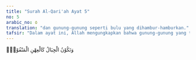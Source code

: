 ```yaml
---
title: "Surah Al-Qari'ah Ayat 5"
no: 5
arabic_no: ٥
translation: "dan gunung-gunung seperti bulu yang dihambur-hamburkan."
tafsir: "Dalam ayat ini, Allah mengungkapkan bahwa gunung-gunung yang telah hancur itu beterbangan dari tempatnya seperti bulu halus yang diterbangkan angin. Lalu bagaimanakah keadaan manusia yang mempunyai tubuh yang lemah itu bila mengalami al-qari'ah itu.\n\nBanyak terdapat dalam Al-Qur'an ayat-ayat tentang keadaan gunung-gunung pada hari Kiamat, di antaranya Allah berfirman:\n\nDan engkau akan melihat gunung-gunung, yang engkau kira tetap di tempatnya, padahal ia berjalan (seperti) awan berjalan. (an-Naml/27 : 88)\n\nDan menjadilah gunung-gunung itu seperti onggokan pasir yang dicurahkan. (al-Muzzammil/73: 14)\n\nDan gunung-gunung pun dijalankan sehingga menjadi fatamorgana. (an- Naba'/78: 20)\n\nSemua keterangan tersebut untuk menjelaskan bahwa gunung-gunung yang besar dan kuat seharusnya tetap tidak dapat digerakkan, tetapi al-Qari'ah dapat menghancurkannya, apalagi manusia makhluk yang lemah."
---
```

وَتَكُوْنُ الْجِبَالُ كَالْعِهْنِ الْمَنْفُوْشِۗ